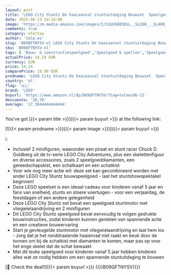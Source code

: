 ```yaml
---
layout: post
title: 'LEGO City Stuntz De haaiaanval stuntuitdaging Bouwset  Speelgoed voor Kinderen vanaf 5 Jaar  met Motor met Vliegwielaandrijving en een Racer  Cadeau voor Jongens en Meisjes 60342'
date: 2025-08-13 14:14:08
image: 'https://m.media-amazon.com/images/I/51UUS8030iL._SL500_._SL400_.jpg'
comments: true
category: ofertas
author: 'tole.es'
slug: 'B09QFTNYSV-nl LEGO City Stuntz De haaiaanval stuntuitdaging Bouwset...'
sku: 'B09QFTNYSV-nl'
tags: [ 'Bouw- & constructiespeelgoed','Speelgoed & spellen','Speelgoedbouwsets','lego','🇳🇱', ]
actualPrice: 14.24 EUR
currency: EUR
price: 14.24
comparePrice: 19.99 EUR
prodname: 'LEGO City Stuntz De haaiaanval stuntuitdaging Bouwset  Speelgoed voor Kinderen vanaf 5 Jaar  met Motor met Vliegwielaandrijving en een Racer  Cadeau voor Jongens en Meisjes 60342'
country: 'nl'
flag: '🇳🇱'
brand: 'LEGO'
buyurl: 'https://www.amazon.nl/dp/B09QFTNYSV/?tag=tolees0b-21'
descuento: '28.76'
average: '17.3844444444444'
---
```


You've got [{{< param title >}}]({{< param buyurl >}}) at the following link:

[![{{< param prodname >}}]({{< param image >}})]({{< param buyurl >}})

ℹ️:

- Inclusief 2 minifiguren, waaronder een piraat en stunt racer Chuck D. Goldberg uit de tv-serie LEGO City Adventures, plus een skelettenfiguur en diverse accessoires, zoals 2 speelgoeddiamanten, een gereedschapskist, een schatkaart en een schatkist
- Voor wie nog meer actie wil: deze set kan gecombineerd worden met ander LEGO City Stuntz bouwspeelgoed - laat het stuntshowspektakel beginnen!
- Deze LEGO speelset is een ideaal cadeau voor kinderen vanaf 5 jaar en fans van snelheid, stunts en stoere voertuigen - voor een verjaardag, de feestdagen of een andere gelegenheid
- Deze LEGO City Stuntz set bevat een speelgoed stuntmotor met vliegwielaandrijving en 2 minifiguren
- Dit LEGO City Stuntz speelgoed bevat eenvoudig te volgen gedrukte bouwinstructies, zodat kinderen kunnen genieten van spannende actie en een creatieve bouwervaring
- Start je gevleugelde stuntmotor met vliegwielaandrijving en laat hem los - zorg dat je het ronddraaiende haaienrad niet raakt en beuk door de tonnen om bij de schatkist met diamanten te komen, maar pas op voor het enge skelet dat de schat bewaakt
- Met dit leuke speelgoed voor kinderen vanaf 5 jaar hebben kinderen alles wat ze nodig hebben om een spannende stuntuitdaging te bouwen

[🛒 Check the deal!!]({{< param buyurl >}})
{{<world>}}B09QFTNYSV{{</world>}}
